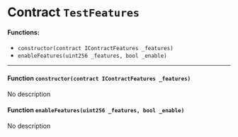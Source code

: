 # Contract `TestFeatures`



#### Functions:
- `constructor(contract IContractFeatures _features)`
- `enableFeatures(uint256 _features, bool _enable)`


---

#### Function `constructor(contract IContractFeatures _features)`
No description
#### Function `enableFeatures(uint256 _features, bool _enable)`
No description



